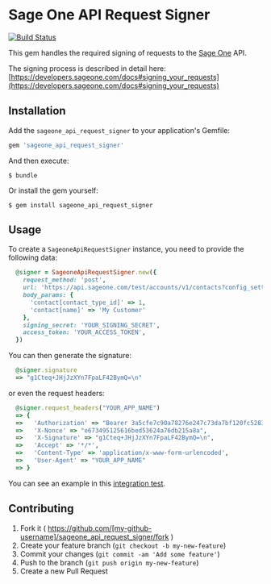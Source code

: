 # Sage One API Request Signer

[![Build Status](https://travis-ci.org/Sage/sageone_api_request_signer.svg?branch=add_travis)](https://travis-ci.org/Sage/sageone_api_request_signer)

This gem handles the required signing of requests to the [Sage One](http://www.sageone.com) API.

The signing process is described in detail here: [https://developers.sageone.com/docs#signing_your_requests](https://developers.sageone.com/docs#signing_your_requests)

## Installation

Add the `sageone_api_request_signer` to your application's Gemfile:

```ruby
gem 'sageone_api_request_signer'
```

And then execute:

    $ bundle

Or install the gem yourself:

    $ gem install sageone_api_request_signer

## Usage

To create a `SageoneApiRequestSigner` instance, you need to provide the following data:

```ruby
  @signer = SageoneApiRequestSigner.new({
    request_method: 'post',
    url: 'https://api.sageone.com/test/accounts/v1/contacts?config_setting=foo',
    body_params: {
      'contact[contact_type_id]' => 1,
      'contact[name]' => 'My Customer'
    },
    signing_secret: 'YOUR_SIGNING_SECRET',
    access_token: 'YOUR_ACCESS_TOKEN',
  })
```

You can then generate the signature:

```ruby
  @signer.signature
  => "g1Cteq+JHjJzXYn7FpaLF42BymQ=\n"

```

or even the request headers:

```ruby
  @signer.request_headers("YOUR_APP_NAME")
  => {
  =>   'Authorization' => "Bearer 3a5cfe7c90a78276e247c73da7bf120fc5283693",
  =>   'X-Nonce' => "e673495125616bed53624a76db215a8a",
  =>   'X-Signature' => "g1Cteq+JHjJzXYn7FpaLF42BymQ=\n",
  =>   'Accept' => '*/*',
  =>   'Content-Type' => 'application/x-www-form-urlencoded',
  =>   'User-Agent' => "YOUR_APP_NAME"
  => }

```

You can see an example in this [integration test](spec/integration/check_signature_data_spec.rb).

## Contributing

1. Fork it ( https://github.com/[my-github-username]/sageone_api_request_signer/fork )
2. Create your feature branch (`git checkout -b my-new-feature`)
3. Commit your changes (`git commit -am 'Add some feature'`)
4. Push to the branch (`git push origin my-new-feature`)
5. Create a new Pull Request
